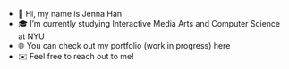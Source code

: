 - 👋 Hi, my name is Jenna Han
- 🎓 I’m currently studying Interactive Media Arts and Computer Science at NYU
- 🌐 You can check out my portfolio (work in progress) here
- ✉️ Feel free to reach out to me!
